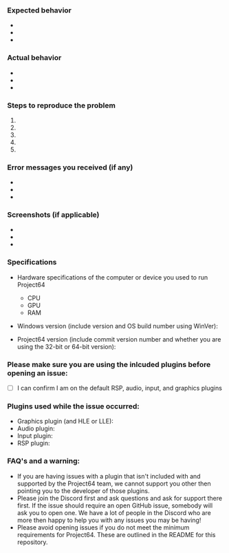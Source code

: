 ### Expected behavior
- 
- 
- 

### Actual behavior
- 
- 
- 

### Steps to reproduce the problem

  1.
  1.
  1.
  1.
  1.

### Error messages you received (if any)
- 
- 
- 

### Screenshots (if applicable)
- 
- 
- 

### Specifications

  - Hardware specifications of the computer or device you used to run Project64
    - CPU
	- GPU
	- RAM

  - Windows version (include version and OS build number using WinVer):
  - Project64 version (include commit version number and whether you are using the 32-bit or 64-bit version):

### Please make sure you are using the inlcuded plugins before opening an issue:

- [ ] I can confirm I am on the default RSP, audio, input, and graphics plugins

### Plugins used while the issue occurred:

  - Graphics plugin (and HLE or LLE):
  - Audio plugin:
  - Input plugin:
  - RSP plugin:

### FAQ's and a warning:

  - If you are having issues with a plugin that isn't included with and supported by the Project64 team, we cannot support you other then pointing you to the developer of those plugins.
  - Please join the Discord first and ask questions and ask for support there first. If the issue should require an open GitHub issue, somebody will ask you to open one. We have a lot of people in the Discord who are more then happy to help you with any issues you may be having!
  - Please avoid opening issues if you do not meet the minimum requirements for Project64. These are outlined in the README for this repository.
  